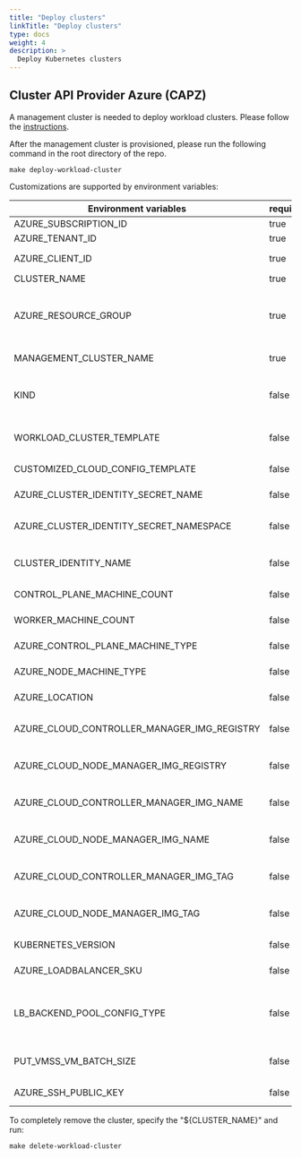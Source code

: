 ```yaml
---
title: "Deploy clusters"
linkTitle: "Deploy clusters"
type: docs
weight: 4
description: >
  Deploy Kubernetes clusters
---
```


## Cluster API Provider Azure (CAPZ)

A management cluster is needed to deploy workload clusters. Please follow the [instructions](https://capz.sigs.k8s.io/topics/workload-identity#set-up-a-management-cluster-with-kind).

After the management cluster is provisioned, please run the following command in the root directory of the repo.

```shell
make deploy-workload-cluster
```

Customizations are supported by environment variables:

| Environment variables                   | required | description                                                                        | default                                                                 |
|-----------------------------------------|----------|------------------------------------------------------------------------------------|-------------------------------------------------------------------------|
| AZURE_SUBSCRIPTION_ID                       | true     | subscription ID                                                                    |                                                                         |
| AZURE_TENANT_ID                             | true     | tenant ID                                                                          |                                                                         |
| AZURE_CLIENT_ID                             | true     | client ID with permission                                                          |                                                                         |
| CLUSTER_NAME                                | true     | name of the cluster                                                                |                                                                         |
| AZURE_RESOURCE_GROUP                        | true     | name of the resource group to be deployed (auto generated if not existed)          |                                                                         |
| MANAGEMENT_CLUSTER_NAME                     | true     | name of the management cluster                                                     |                                                                         |
| KIND                                        | false     | whether the management cluster is provisioned by kind                             | true                                                                    |
| WORKLOAD_CLUSTER_TEMPLATE                   | false    | path to the cluster-api template                                                   | tests/k8s-azure-manifest/cluster-api/vmss-multi-nodepool.yaml           |
| CUSTOMIZED_CLOUD_CONFIG_TEMPLATE            | false    | customized cloud provider configs                                                  |                                                                         |
| AZURE_CLUSTER_IDENTITY_SECRET_NAME          | false    | name of the cluster identity secret                                                | cluster-identity-secret                                                 |
| AZURE_CLUSTER_IDENTITY_SECRET_NAMESPACE     | false    | namespace of the cluster identity secret                                           | default                                                                 |
| CLUSTER_IDENTITY_NAME                       | false    | name of the AzureClusterIdentity CRD                                               | cluster-identity                                                        |
| CONTROL_PLANE_MACHINE_COUNT                 | false    | number of the control plane nodes                                                  | 1                                                                       |
| WORKER_MACHINE_COUNT                        | false    | number of the worker nodes                                                         | 2                                                                       |
| AZURE_CONTROL_PLANE_MACHINE_TYPE            | false    | VM SKU of the control plane nodes                                                  | Standard_D4s_v3                                                         |
| AZURE_NODE_MACHINE_TYPE                     | false    | VM SKU of the worker nodes                                                         | Standard_D2s_v3                                                         |
| AZURE_LOCATION                              | false    | region of the cluster resources                                                    | westus2                                                                 |
| AZURE_CLOUD_CONTROLLER_MANAGER_IMG_REGISTRY | false    | image registry of the cloud-controller-manager                                     | mcr.microsoft.com/oss/kubernetes                                        |
| AZURE_CLOUD_NODE_MANAGER_IMG_REGISTRY       | false    | image registry of the cloud-node-manager                                           | mcr.microsoft.com/oss/kubernetes                                        |
| AZURE_CLOUD_CONTROLLER_MANAGER_IMG_NAME     | false    | image name of the cloud-controller-manager                                         | azure-cloud-controller-manager                                          |
| AZURE_CLOUD_NODE_MANAGER_IMG_NAME           | false    | image name of the cloud-node-manager                                               | azure-cloud-node-manager                                                |
| AZURE_CLOUD_CONTROLLER_MANAGER_IMG_TAG      | false    | image tag of the cloud-controller-manager                                          | v1.28.4                                                                 |
| AZURE_CLOUD_NODE_MANAGER_IMG_TAG            | false    | image tag of the cloud-node-manager                                                | v1.28.4                                                                 |
| KUBERNETES_VERSION                          | false    | Kubernetes components version                                                          | v1.28.0                                                             |
| AZURE_LOADBALANCER_SKU                      | false    | LoadBalancer SKU, Standard or Basic                                                | Standard                                                                |
| LB_BACKEND_POOL_CONFIG_TYPE                 | false    | LoadBalancer backend pool configuration type, nodeIPConfiguration, nodeIP or podIP | nodeIPConfiguration                                                     |
| PUT_VMSS_VM_BATCH_SIZE                      | false    | Batch size when updating VMSS VM concurrently                                      | 0                                                                       |
| AZURE_SSH_PUBLIC_KEY                        | false    | SSH public key to connecet to the VMs                                              | ""                                                                      |

To completely remove the cluster, specify the "${CLUSTER_NAME}" and run:

```shell
make delete-workload-cluster
```

